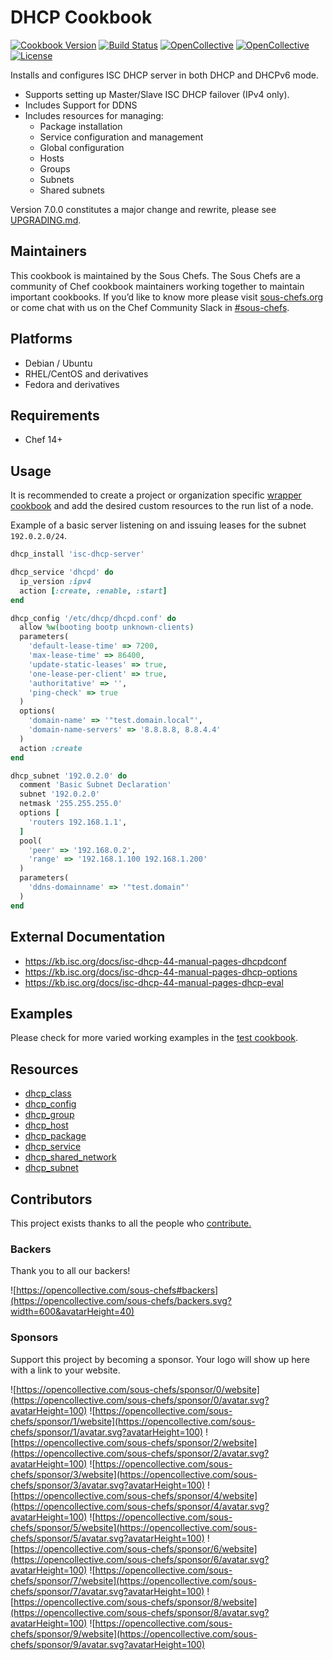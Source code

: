 # DHCP Cookbook

[![Cookbook Version](https://img.shields.io/cookbook/v/dhcp.svg)](https://supermarket.chef.io/cookbooks/dhcp)
[![Build Status](https://img.shields.io/circleci/project/github/sous-chefs/dhcp/master.svg)](https://circleci.com/gh/sous-chefs/dhcp)
[![OpenCollective](https://opencollective.com/sous-chefs/backers/badge.svg)](#backers)
[![OpenCollective](https://opencollective.com/sous-chefs/sponsors/badge.svg)](#sponsors)
[![License](https://img.shields.io/badge/License-Apache%202.0-green.svg)](https://opensource.org/licenses/Apache-2.0)

Installs and configures ISC DHCP server in both DHCP and DHCPv6 mode.

- Supports setting up Master/Slave ISC DHCP failover (IPv4 only).
- Includes Support for DDNS
- Includes resources for managing:
  - Package installation
  - Service configuration and management
  - Global configuration
  - Hosts
  - Groups
  - Subnets
  - Shared subnets

Version 7.0.0 constitutes a major change and rewrite, please see [UPGRADING.md](./UPGRADING.md).

## Maintainers

This cookbook is maintained by the Sous Chefs. The Sous Chefs are a community of Chef cookbook maintainers working together to maintain important cookbooks. If you’d like to know more please visit [sous-chefs.org](https://sous-chefs.org/) or come chat with us on the Chef Community Slack in [#sous-chefs](https://chefcommunity.slack.com/messages/C2V7B88SF).

## Platforms

- Debian / Ubuntu
- RHEL/CentOS and derivatives
- Fedora and derivatives

## Requirements

- Chef 14+

## Usage

It is recommended to create a project or organization specific [wrapper cookbook](https://www.chef.io/blog/2013/12/03/doing-wrapper-cookbooks-right/) and add the desired custom resources to the run list of a node.

Example of a basic server listening on and issuing leases for the subnet `192.0.2.0/24`.

```ruby
dhcp_install 'isc-dhcp-server'

dhcp_service 'dhcpd' do
  ip_version :ipv4
  action [:create, :enable, :start]
end

dhcp_config '/etc/dhcp/dhcpd.conf' do
  allow %w(booting bootp unknown-clients)
  parameters(
    'default-lease-time' => 7200,
    'max-lease-time' => 86400,
    'update-static-leases' => true,
    'one-lease-per-client' => true,
    'authoritative' => '',
    'ping-check' => true
  )
  options(
    'domain-name' => '"test.domain.local"',
    'domain-name-servers' => '8.8.8.8, 8.8.4.4'
  )
  action :create
end

dhcp_subnet '192.0.2.0' do
  comment 'Basic Subnet Declaration'
  subnet '192.0.2.0'
  netmask '255.255.255.0'
  options [
    'routers 192.168.1.1',
  ]
  pool(
    'peer' => '192.168.0.2',
    'range' => '192.168.1.100 192.168.1.200'
  )
  parameters(
    'ddns-domainname' => '"test.domain"'
  )
end
```

## External Documentation

- <https://kb.isc.org/docs/isc-dhcp-44-manual-pages-dhcpdconf>
- <https://kb.isc.org/docs/isc-dhcp-44-manual-pages-dhcp-options>
- <https://kb.isc.org/docs/isc-dhcp-44-manual-pages-dhcp-eval>

## Examples

Please check for more varied working examples in the [test cookbook](./test/cookbooks/test/).

## Resources

- [dhcp_class](documentation/dhcp_class.md)
- [dhcp_config](documentation/dhcp_config.md)
- [dhcp_group](documentation/dhcp_group.md)
- [dhcp_host](documentation/dhcp_host.md)
- [dhcp_package](documentation/dhcp_package.md)
- [dhcp_service](documentation/dhcp_service.md)
- [dhcp_shared_network](documentation/dhcp_shared_network.md)
- [dhcp_subnet](documentation/dhcp_subnet.md)

## Contributors

This project exists thanks to all the people who [contribute.](https://opencollective.com/sous-chefs/contributors.svg?width=890&button=false)

### Backers

Thank you to all our backers!

![https://opencollective.com/sous-chefs#backers](https://opencollective.com/sous-chefs/backers.svg?width=600&avatarHeight=40)

### Sponsors

Support this project by becoming a sponsor. Your logo will show up here with a link to your website.

![https://opencollective.com/sous-chefs/sponsor/0/website](https://opencollective.com/sous-chefs/sponsor/0/avatar.svg?avatarHeight=100)
![https://opencollective.com/sous-chefs/sponsor/1/website](https://opencollective.com/sous-chefs/sponsor/1/avatar.svg?avatarHeight=100)
![https://opencollective.com/sous-chefs/sponsor/2/website](https://opencollective.com/sous-chefs/sponsor/2/avatar.svg?avatarHeight=100)
![https://opencollective.com/sous-chefs/sponsor/3/website](https://opencollective.com/sous-chefs/sponsor/3/avatar.svg?avatarHeight=100)
![https://opencollective.com/sous-chefs/sponsor/4/website](https://opencollective.com/sous-chefs/sponsor/4/avatar.svg?avatarHeight=100)
![https://opencollective.com/sous-chefs/sponsor/5/website](https://opencollective.com/sous-chefs/sponsor/5/avatar.svg?avatarHeight=100)
![https://opencollective.com/sous-chefs/sponsor/6/website](https://opencollective.com/sous-chefs/sponsor/6/avatar.svg?avatarHeight=100)
![https://opencollective.com/sous-chefs/sponsor/7/website](https://opencollective.com/sous-chefs/sponsor/7/avatar.svg?avatarHeight=100)
![https://opencollective.com/sous-chefs/sponsor/8/website](https://opencollective.com/sous-chefs/sponsor/8/avatar.svg?avatarHeight=100)
![https://opencollective.com/sous-chefs/sponsor/9/website](https://opencollective.com/sous-chefs/sponsor/9/avatar.svg?avatarHeight=100)
